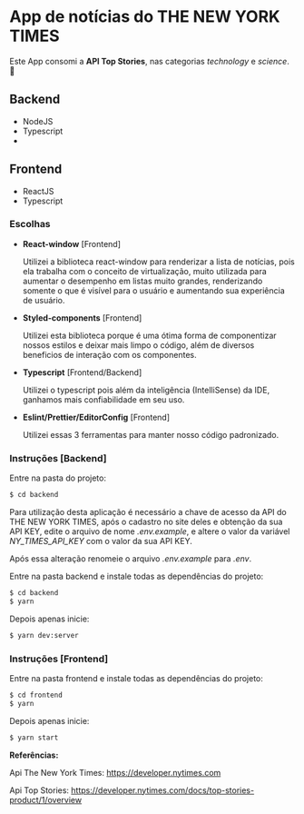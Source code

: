 # App de notícias do THE NEW YORK TIMES 

  Este App consomi a **API Top Stories**, nas categorias *technology* e *science*.  :newspaper:

## Backend
  - NodeJS
  - Typescript
  - 
## Frontend
  - ReactJS
  - Typescript

### Escolhas

- **React-window** [Frontend]

	Utilizei a biblioteca react-window para renderizar a lista de notícias, pois ela trabalha com o conceito de virtualização, muito utilizada para aumentar o desempenho em listas muito grandes, renderizando somente o que é visível para o usuário e aumentando sua experiência de usuário.


- **Styled-components**  [Frontend]

	Utilizei esta biblioteca porque é uma ótima forma de componentizar nossos estilos e deixar mais limpo o código, além de diversos beneficios de interação com os componentes.


- **Typescript** [Frontend/Backend]

	Utilizei o typescript pois além da inteligência (IntelliSense) da IDE, ganhamos mais confiabilidade em seu uso.


- **Eslint/Prettier/EditorConfig** [Frontend]

	Utilizei essas 3 ferramentas para manter nosso código padronizado.


### Instruções [Backend]

Entre na pasta do projeto:
```sh
$ cd backend
```

Para utilização desta aplicação é necessário a chave de acesso da API do THE NEW YORK TIMES, 
após o cadastro no site deles e obtenção da sua API KEY,
edite o arquivo de nome *.env.example*, e altere o valor da variável *NY_TIMES_API_KEY* com o valor da sua API KEY.


Após essa alteração renomeie o arquivo *.env.example* para *.env*.

Entre na pasta backend e instale todas as dependências do projeto:
```sh
$ cd backend
$ yarn  
```
Depois apenas inicie:

```sh
$ yarn dev:server
```

### Instruções [Frontend]
Entre na pasta frontend e instale todas as dependências do projeto:
```sh
$ cd frontend
$ yarn  
```

Depois apenas inicie:

```sh
$ yarn start
```

**Referências:**

Api The New York Times: https://developer.nytimes.com

Api Top Stories: https://developer.nytimes.com/docs/top-stories-product/1/overview
